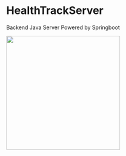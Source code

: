 # HealthTrackServer
Backend Java Server Powered by Springboot


<img src="https://github.com/James777G/HealthTrackServer/assets/110001509/962130ea-ca0a-4c0a-baac-6bba08556fa9" width="300" height="300">
